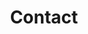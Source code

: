 ---
title: "Contact"
type: contact
path: "contact"
email: "Zachary-Rauch@uiowa.edu"
phone: "111-222-3333"
location: "Iowa City"
nameLabel: "Name"
namePlaceholder: "John Doe"
emailLabel: "Email"
emailPlaceholder: "johndoe@gmail.com"
messageLabel: "Message"
messagePlaceholder: "Hi Zach I was wondering... "
buttonLabel: "Send"
image1: "../images/about/about-1.jpg"
image2: "../images/about/about-2.jpg"
image3: "../images/about/about-3.jpg"
---